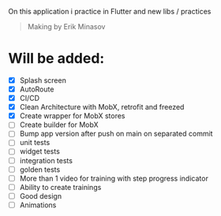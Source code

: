 On this application i practice in Flutter and new libs / practices

> Making by Erik Minasov


# Will be added:
- [x]  Splash screen
- [x] AutoRoute
- [x] CI/CD
- [x] Clean Architecture with MobX, retrofit and freezed
- [x] Create wrapper for MobX stores
- [ ] Create builder for MobX
- [ ] Bump app version after push on main on separated commit
- [ ] unit tests
- [ ] widget tests
- [ ] integration tests
- [ ] golden tests
- [ ] More than 1 video for training with step progress indicator
- [ ] Ability to create trainings
- [ ] Good design
- [ ] Animations
